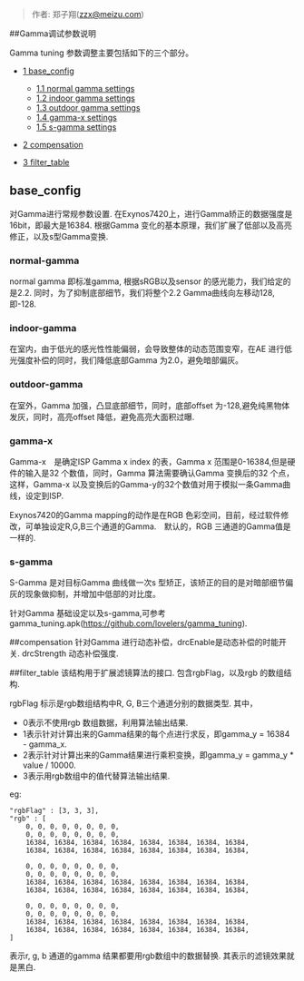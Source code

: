 >作者: 郑子翔(zzx@meizu.com)

##Gamma调试参数说明

Gamma tuning 参数调整主要包括如下的三个部分。

-   [1 base_config](#base_config)
    -   [1.1 normal gamma settings](#normal-gamma)
    -   [1.2 indoor gamma settings](#indoor-gamma)
    -   [1.3 outdoor gamma settings](#outdoor-gamma)
    -   [1.4 gamma-x settings](#gamma-x)
    -   [1.5 s-gamma settings](#s-gamma)
-   [2 compensation](#compensation)

-   [3 filter_table](#filter_table)

## base_config 

对Gamma进行常规参数设置.
在Exynos7420上，进行Gamma矫正的数据强度是16bit，即最大是16384.
根据Gamma 变化的基本原理，我们扩展了低部以及高亮修正，以及s型Gamma变换.

### normal-gamma
normal gamma 即标准gamma, 根据sRGB以及sensor 的感光能力，我们给定的是2.2.
同时，为了抑制底部细节，我们将整个2.2 Gamma曲线向左移动128,　即-128.

### indoor-gamma
在室内，由于低光的感光性性能偏弱，会导致整体的动态范围变窄，在AE 进行低光强度补偿的同时，我们降低底部Gamma 为2.0，避免暗部偏灰。

### outdoor-gamma
在室外，Gamma 加强，凸显底部细节，同时，底部offset 为-128,避免纯黑物体发灰，同时，高亮offset 降低，避免高亮大面积过曝.

### gamma-x
Gamma-x　是确定ISP Gamma x index 的表，Gamma x 范围是0-16384,但是硬件的输入是32 个数值，同时，Gamma 算法需要确认Gamma 变换后的32 个点，这样，Gamma-x 以及变换后的Gamma-y的32个数值对用于模拟一条Gamma曲线，设定到ISP.

Exynos7420的Gamma mapping的动作是在RGB 色彩空间，目前，经过软件修改，可单独设定R,G,B三个通道的Gamma.　默认的，RGB 三通道的Gamma值是一样的.

### s-gamma
S-Gamma 是对目标Gamma 曲线做一次s 型矫正，该矫正的目的是对暗部细节偏灰的现象做抑制，并增加中低部的对比度。

针对Gamma 基础设定以及s-gamma,可参考gamma_tuning.apk(https://github.com/lovelers/gamma_tuning).

##compensation
针对Gamma 进行动态补偿，drcEnable是动态补偿的时能开关.
drcStrength 动态补偿强度.

##filter_table
该结构用于扩展滤镜算法的接口.
包含rgbFlag，以及rgb 的数组结构.

rgbFlag 标示是rgb数组结构中R, G, B三个通道分别的数据类型.
其中，
* 0表示不使用rgb 数组数据，利用算法输出结果.
* 1表示针对计算出来的Gamma结果的每个点进行求反，即gamma_y = 16384 - gamma_x.
* 2表示针对计算出来的Gamma结果进行乘积变换，即gamma_y = gamma_y * value / 10000.
* 3表示用rgb数组中的值代替算法输出结果.

eg:
```
"rgbFlag" : [3, 3, 3],
"rgb" : [
    0, 0, 0, 0, 0, 0, 0, 0,
    0, 0, 0, 0, 0, 0, 0, 0,
    16384, 16384, 16384, 16384, 16384, 16384, 16384, 16384,
    16384, 16384, 16384, 16384, 16384, 16384, 16384, 16384,

    0, 0, 0, 0, 0, 0, 0, 0,
    0, 0, 0, 0, 0, 0, 0, 0,
    16384, 16384, 16384, 16384, 16384, 16384, 16384, 16384,
    16384, 16384, 16384, 16384, 16384, 16384, 16384, 16384,

    0, 0, 0, 0, 0, 0, 0, 0,
    0, 0, 0, 0, 0, 0, 0, 0,
    16384, 16384, 16384, 16384, 16384, 16384, 16384, 16384,
    16384, 16384, 16384, 16384, 16384, 16384, 16384, 16384,
]
```
表示r, g, b 通道的gamma 结果都要用rgb数组中的数据替换.
其表示的滤镜效果就是黑白.

